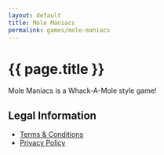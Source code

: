 ```yaml
---
layout: default
title: Mole Maniacs
permalink: games/mole-maniacs
---
```


# {{ page.title }}

Mole Maniacs is a Whack-A-Mole style game!


## Legal Information

- [Terms & Conditions](./terms-and-conditions)
- [Privacy Policy](./privacy-policy)
